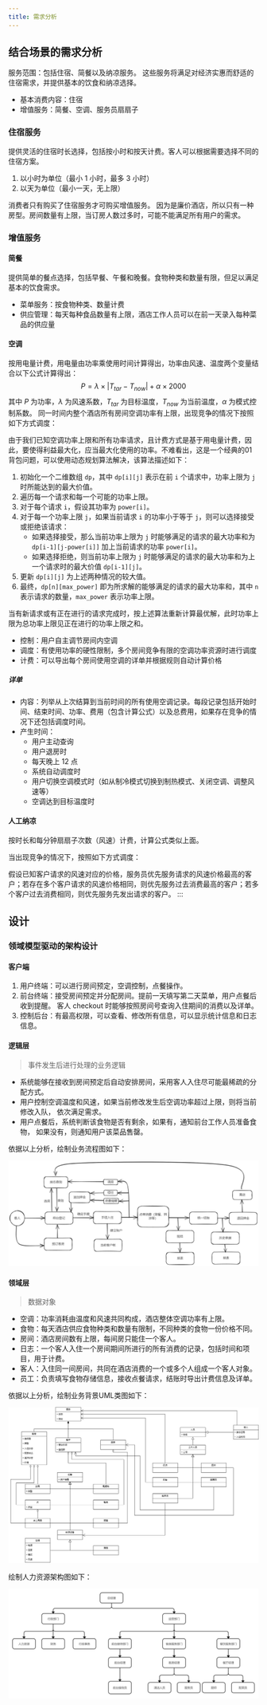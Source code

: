 ```yaml
---
title: 需求分析
---
```


## 结合场景的需求分析

服务范围：包括住宿、简餐以及纳凉服务。
这些服务将满足对经济实惠而舒适的住宿需求，并提供基本的饮食和纳凉选择。

-   基本消费内容：住宿
-   增值服务：简餐、空调、服务员扇扇子

### 住宿服务

提供灵活的住宿时长选择，包括按小时和按天计费。客人可以根据需要选择不同的住宿方案。

1. 以小时为单位（最小 1 小时，最多 3 小时）
2. 以天为单位（最小一天，无上限）

消费者只有购买了住宿服务才可购买增值服务。
因为是廉价酒店，所以只有一种房型。房间数量有上限，当订房人数过多时，可能不能满足所有用户的需求。

### 增值服务

#### 简餐

提供简单的餐点选择，包括早餐、午餐和晚餐。食物种类和数量有限，但足以满足基本的饮食需求。

-   菜单服务：按食物种类、数量计费
-   供应管理：每天每种食品数量有上限，酒店工作人员可以在前一天录入每种菜品的供应量

#### 空调

按用电量计费，用电量由功率乘使用时间计算得出，功率由风速、温度两个变量结合以下公式计算得出：
$$P=\lambda\times \lvert T_{tar}-T_{now}\rvert + \alpha\times2000$$
其中 $P$ 为功率，$\lambda$ 为风速系数，$T_{tar}$ 为目标温度，$T_{now}$ 为当前温度，$\alpha$ 为模式控制系数。
同一时间内整个酒店所有房间空调功率有上限，出现竞争的情况下按照如下方式调度：

由于我们已知空调功率上限和所有功率请求，且计费方式是基于用电量计费，因此，要使得利益最大化，应当最大化使用的功率。不难看出，这是一个经典的01背包问题，可以使用动态规划算法解决，该算法描述如下：

1. 初始化一个二维数组 `dp`，其中 `dp[i][j]` 表示在前 `i` 个请求中，功率上限为 `j` 时所能达到的最大价值。
2. 遍历每一个请求和每一个可能的功率上限。
3. 对于每个请求 `i`，假设其功率为 `power[i]`。
4. 对于每一个功率上限 `j`，如果当前请求 `i` 的功率小于等于 `j`，则可以选择接受或拒绝该请求：
   - 如果选择接受，那么当前功率上限为 `j` 时能够满足的请求的最大功率和为 `dp[i-1][j-power[i]]` 加上当前请求的功率 `power[i]`。
   - 如果选择拒绝，则当前功率上限为 `j` 时能够满足的请求的最大功率和为上一个请求时的最大价值 `dp[i-1][j]`。
6. 更新 `dp[i][j]` 为上述两种情况的较大值。
7. 最终，`dp[n][max_power]` 即为所求解的能够满足的请求的最大功率和，其中 `n` 表示请求的数量，`max_power` 表示功率上限。

当有新请求或有正在进行的请求完成时，按上述算法重新计算最优解，此时功率上限为总功率上限见正在进行的功率上限之和。

-   控制：用户自主调节房间内空调
-   调度：有使用功率的硬性限制，多个房间竞争有限的空调功率资源时进行调度
-   计费：可以导出每个房间使用空调的详单并根据规则自动计算价格

##### 详单

- 内容：列举从上次结算到当前时间的所有使用空调记录。每段记录包括开始时间、结束时间、功率、费用（包含计算公式）以及总费用，如果存在竞争的情况下还包括调度时间。
- 产生时间：
  - 用户主动查询
  - 用户退房时
  - 每天晚上 12 点
  - 系统自动调度时
  - 用户切换空调模式时（如从制冷模式切换到制热模式、关闭空调、调整风速等）
  - 空调达到目标温度时

#### 人工纳凉

按时长和每分钟扇扇子次数（风速）计费，计算公式类似上面。

当出现竞争的情况下，按照如下方式调度：

假设已知客户请求的风速对应的价格，服务员优先服务请求的风速价格最高的客户；若存在多个客户请求的风速价格相同，则优先服务过去消费最高的客户；若多个客户过去消费相同，则优先服务先发出请求的客户。
:::

## 设计

### 领域模型驱动的架构设计

#### 客户端

1. 用户终端：可以进行房间预定，空调控制，点餐操作。
2. 前台终端：接受房间预定并分配房间。提前一天填写第二天菜单，用户点餐后收到提醒。
   客人 checkout 时能够按照房间号查询入住期间的消费以及详单。
3. 控制后台：有最高权限，可以查看、修改所有信息，可以显示统计信息和日志信息。

#### 逻辑层

> 事件发生后进行处理的业务逻辑

-   系统能够在接收到房间预定后自动安排房间，采用客人入住尽可能最稀疏的分配方式。
-   用户控制空调温度和风速，如果当前修改发生后空调功率超过上限，则将当前修改入队，
    依次满足需求。
-   用户点餐后，系统判断该食物是否有剩余，如果有，通知前台工作人员准备食物，
    如果没有，则通知用户该菜品售罄。

依据以上分析，绘制业务流程图如下：

![](../../../assets/homework_1_actions.png)

#### 领域层

> 数据对象

- 空调：功率消耗由温度和风速共同构成，酒店整体空调功率有上限。
- 食物：每天酒店供应食物种类和数量有限制，不同种类的食物一份价格不同。
- 房间：酒店房间数有上限，每间房只能住一个客人。
- 日志：一个客人入住一个房间期间所进行的所有消费的记录，包括时间和项目，用于计费。
- 客人：入住同一间房间，共同在酒店消费的一个或多个人组成一个客人对象。
- 员工：负责填写食物存储信息，接收点餐请求，结账时导出计费信息及详单。

依据以上分析，绘制业务背景UML类图如下：

![](../../../assets/homework_1_UML.jpg)

绘制人力资源架构图如下：

![](../../../assets/homework_1_people.png)
